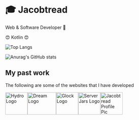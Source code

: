 
# 🎓 Jacobtread
Web & Software Developer  🤖

😍 Kotlin 😍

![Top Langs](https://github-readme-stats.vercel.app/api/top-langs/?username=jacobtread&layout=compact)

![Anurag's GitHub stats](https://github-readme-stats.vercel.app/api?username=jacobtread&show_icons=true)
## My past work
The following are some of the websites that I have developed

<img src="https://hydrocheats.net/img/logo.png" alt="Hydro Logo" width="70" height="70"><img src="https://dreamclient.xyz/assets/img/logo.png" alt="Dream Logo" width="90" height="70"><img src="https://glockclicker.xyz/assets/img/logo-min.png" alt="Glock Logo" width="70" height="70"><img src="https://serverjars.com/assets/img/icon_small.png" alt="ServerJars Logo" width="70" height="70"><img src="https://jacobtread.github.io/assets/img/jacobtread.png" alt="Jacobtread Profile Pic" width="70" height="70">




